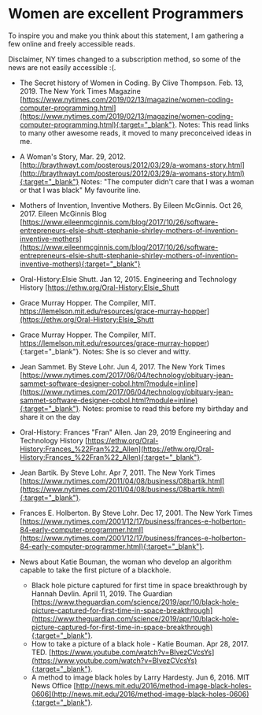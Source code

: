 # Women are excellent Programmers

To inspire you and make you think about this statement, I am gathering a few online and freely accessible reads. 

Disclaimer, NY times changed to a subscription method, so some of the news are not easily accessible :(.

* The Secret history of Women in Coding. By Clive Thompson. Feb. 13, 2019. The New York Times Magazine [https://www.nytimes.com/2019/02/13/magazine/women-coding-computer-programming.html](https://www.nytimes.com/2019/02/13/magazine/women-coding-computer-programming.html){:target="_blank"}.
Notes: This read links to many other awesome reads, it moved to many preconceived ideas in me.
* A Woman's Story, Mar. 29, 2012. [http://braythwayt.com/posterous/2012/03/29/a-womans-story.html](http://braythwayt.com/posterous/2012/03/29/a-womans-story.html){:target="_blank"}
Notes: "The computer didn't care that I was a woman or that I was black" My favourite line.
* Mothers of Invention, Inventive Mothers. By Eileen McGinnis. Oct 26, 2017. Eileen McGinnis Blog [https://www.eileenmcginnis.com/blog/2017/10/26/software-entrepreneurs-elsie-shutt-stephanie-shirley-mothers-of-invention-inventive-mothers](https://www.eileenmcginnis.com/blog/2017/10/26/software-entrepreneurs-elsie-shutt-stephanie-shirley-mothers-of-invention-inventive-mothers){:target="_blank"}
* Oral-History:Elsie Shutt. Jan 12, 2015. Engineering and Technology History [https://ethw.org/Oral-History:Elsie_Shutt
* Grace Murray Hopper. The Compiler, MIT. https://lemelson.mit.edu/resources/grace-murray-hopper](https://ethw.org/Oral-History:Elsie_Shutt
* Grace Murray Hopper. The Compiler, MIT. https://lemelson.mit.edu/resources/grace-murray-hopper){:target="_blank"}. Notes: She is so clever and witty.
* Jean Sammet. By Steve Lohr. Jun 4, 2017. The New York Times [https://www.nytimes.com/2017/06/04/technology/obituary-jean-sammet-software-designer-cobol.html?module=inline](https://www.nytimes.com/2017/06/04/technology/obituary-jean-sammet-software-designer-cobol.html?module=inline){:target="_blank"}. Notes: promise to read this before my birthday and share it on the day
* Oral-History: Frances "Fran" Allen. Jan 29, 2019 Engineering and Technology History [https://ethw.org/Oral-History:Frances_%22Fran%22_Allen](https://ethw.org/Oral-History:Frances_%22Fran%22_Allen){:target="_blank"}.
* Jean Bartik. By Steve Lohr. Apr 7, 2011. The New York Times [https://www.nytimes.com/2011/04/08/business/08bartik.html](https://www.nytimes.com/2011/04/08/business/08bartik.html){:target="_blank"}.
* Frances E. Holberton. By Steve Lohr. Dec 17, 2001. The New York Times [https://www.nytimes.com/2001/12/17/business/frances-e-holberton-84-early-computer-programmer.html](https://www.nytimes.com/2001/12/17/business/frances-e-holberton-84-early-computer-programmer.html){:target="_blank"}.

* News about Katie Bouman, the woman who develop an algorithm capable to take the first picture of a blackhole. 
    * Black hole picture captured for first time in space breakthrough by Hannah Devlin. April 11, 2019. The Guardian [https://www.theguardian.com/science/2019/apr/10/black-hole-picture-captured-for-first-time-in-space-breakthrough](https://www.theguardian.com/science/2019/apr/10/black-hole-picture-captured-for-first-time-in-space-breakthrough){:target="_blank"}. 
    * How to take a picture of a black hole - Katie Bouman. Apr 28, 2017. TED. [https://www.youtube.com/watch?v=BIvezCVcsYs](https://www.youtube.com/watch?v=BIvezCVcsYs){:target="_blank"}.
    * A method to image black holes by Larry Hardesty. Jun 6, 2016. MIT News Office [http://news.mit.edu/2016/method-image-black-holes-0606](http://news.mit.edu/2016/method-image-black-holes-0606){:target="_blank"}.

